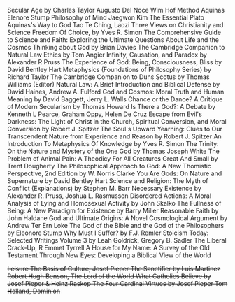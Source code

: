 Secular Age by Charles Taylor
Augusto Del Noce
Wim Hof Method
Aquinas Elenore Stump
Philosophy of Mind Jaegwon Kim
The Essential Plato
Aquinas's Way to God
Tao Te Ching, Laozi
Three Views on Christianity and Science
Freedom Of Choice, by Yves R. Simon
The Comprehensive Guide to Science and Faith: Exploring the Ultimate Questions About Life and the Cosmos
Thinking about God by Brian Davies
The Cambridge Companion to Natural Law Ethics by Tom Angier
Infinity, Causation, and Paradox by Alexander R Pruss
The Experience of God: Being, Consciousness, Bliss by David Bentley Hart
Metaphysics (Foundations of Philosophy Series) by Richard Taylor
The Cambridge Companion to Duns Scotus by Thomas Williams (Editor)
Natural Law: A Brief Introduction and Biblical Defense by David Haines, Andrew A. Fulford
God and Cosmos: Moral Truth and Human Meaning by David Baggett, Jerry L. Walls
Chance or the Dance? A Critique of Modern Secularism by Thomas Howard
Is There a God?: A Debate by Kenneth L Pearce, Graham Oppy, Helen De Cruz
Escape from Evil's Darkness: The Light of Christ in the Church, Spiritual Conversion, and Moral Conversion by Robert J. Spitzer
The Soul's Upward Yearning: Clues to Our Transcendent Nature from Experience and Reason by Robert J. Spitzer
An Introduction To Metaphysics Of Knowledge by Yves R. Simon
The Trinity: On the Nature and Mystery of the One God by Thomas Joseph White
The Problem of Animal Pain: A Theodicy For All Creatures Great And Small by Trent Dougherty
The Philosophical Approach to God: A New Thomistic Perspective, 2nd Edition by W. Norris Clarke
You Are Gods: On Nature and Supernature by David Bentley Hart
Science and Religion: The Myth of Conflict (Explanations) by Stephen M. Barr
Necessary Existence by Alexander R. Pruss, Joshua L. Rasmussen
Disordered Actions: A Moral Analysis of Lying and Homosexual Activity by John Skalko
The Fullness of Being: A New Paradigm for Existence by Barry Miller
Reasonable Faith by John Haldane
God and Ultimate Origins: A Novel Cosmological Argument by Andrew Ter Ern Loke
The God of the Bible and the God of the Philosophers by Eleonore Stump
Why Must I Suffer? by F.J. Remler
Stoicism Today: Selected Writings Volume 3 by Leah Goldrick, Gregory B. Sadler
The Liberal Crack-Up, R Emmet Tyrrell
A House for My Name: A Survey of the Old Testament
Through New Eyes: Developing a Biblical View of the World

~~Leisure The Basis of Culture, Josef Pieper
The Sanctifier by Luis Martinez
Robert Hugh Benson, The Lord of the World
What Catholics Believe by Josef Pieper & Heinz Raskop
The Four Cardinal Virtues by Josef Pieper
Tom Holland, Dominion~~